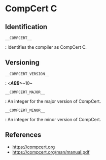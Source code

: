 # CompCert C

## Identification

`__COMPCERT__`

:   Identifies the compiler as CompCert C.

## Versioning

`__COMPCERT_VERSION__`

:   <**_ABB_**>~10~

`__COMPCERT_MAJOR__`

:   An integer for the major version of CompCert.

`__COMPCERT_MINOR__`

:   An integer for the minor version of CompCert.

## References

- <https://compcert.org>
- <https://compcert.org/man/manual.pdf>
